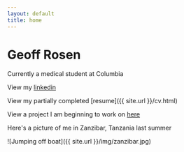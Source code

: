 ```yaml
---
layout: default
title: home
---
```


# Geoff Rosen

Currently a medical student at Columbia

View my [linkedin](https://www.linkedin.com/in/geoffrosen)   

View my partially completed [resume]({{ site.url }}/cv.html)   

View a project I am beginning to work on [here](https://github.com/geoffrosen/vaginal-microbiome)

Here's a picture of me in Zanzibar, Tanzania last summer   

![Jumping off boat]({{ site.url }}/img/zanzibar.jpg)

